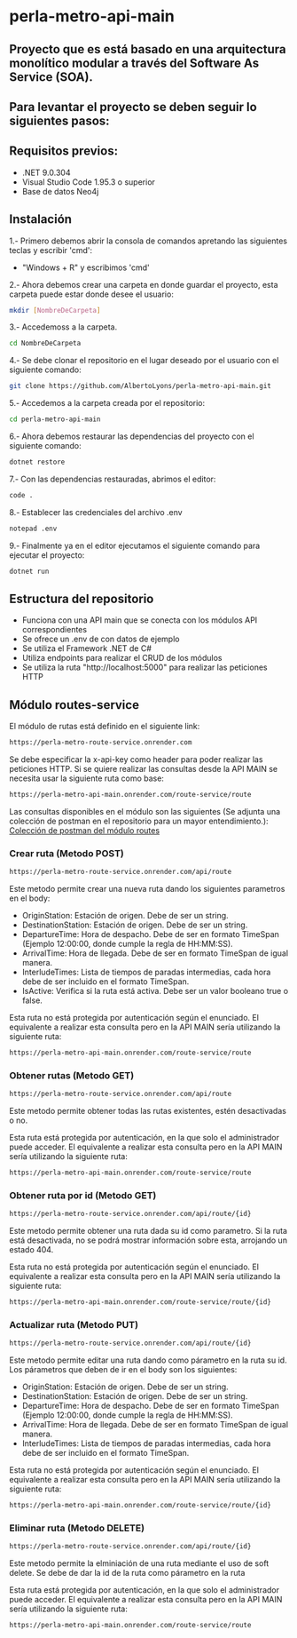 # perla-metro-api-main
## Proyecto que es está basado en una arquitectura monolítico modular a través del Software As Service (SOA).
## Para levantar el proyecto se deben seguir lo siguientes pasos:

## Requisitos previos:
- .NET 9.0.304
- Visual Studio Code 1.95.3 o superior
- Base de datos Neo4j

## Instalación
1.- Primero debemos abrir la consola de comandos apretando las siguientes teclas y escribir 'cmd':

- "Windows + R" y escribimos 'cmd'

2.- Ahora debemos crear una carpeta en donde guardar el proyecto, esta carpeta puede estar donde desee el usuario:
```bash
mkdir [NombreDeCarpeta]
```
3.- Accedemoss a la carpeta.
```bash
cd NombreDeCarpeta
```
4.- Se debe clonar el repositorio en el lugar deseado por el usuario con el siguiente comando:
```bash
git clone https://github.com/AlbertoLyons/perla-metro-api-main.git
```
5.- Accedemos a la carpeta creada por el repositorio:
```bash
cd perla-metro-api-main
```
6.- Ahora debemos restaurar las dependencias del proyecto con el siguiente comando:
```bash
dotnet restore
```
7.- Con las dependencias restauradas, abrimos el editor:
```bash
code .
```
8.- Establecer las credenciales del archivo .env
```bash
notepad .env
```
9.- Finalmente ya en el editor ejecutamos el siguiente comando para ejecutar el proyecto:
```bash
dotnet run
```

## Estructura del repositorio
- Funciona con una API main que se conecta con los módulos API correspondientes
- Se ofrece un .env de con datos de ejemplo
- Se utiliza el Framework .NET de C#
- Utiliza endpoints para realizar el CRUD de los módulos
- Se utiliza la ruta "http://localhost:5000" para realizar las peticiones HTTP

## Módulo routes-service
El módulo de rutas está definido en el siguiente link:
```bash
https://perla-metro-route-service.onrender.com
```
Se debe especificar la x-api-key como header para poder realizar las peticiones HTTP. Si se quiere realizar las consultas desde la API MAIN se necesita usar la siguiente ruta como base:
```bash
https://perla-metro-api-main.onrender.com/route-service/route
```
Las consultas disponibles en el módulo son las siguientes (Se adjunta una colección de postman en el repositorio para un mayor entendimiento.):
[Colección de postman del módulo routes](route-service.postman_collection.json)
### Crear ruta (Metodo POST)
```bash
https://perla-metro-route-service.onrender.com/api/route
```
Este metodo permite crear una nueva ruta dando los siguientes parametros en el body:
- OriginStation: Estación de origen. Debe de ser un string.
- DestinationStation: Estación de origen. Debe de ser un string.
- DepartureTime: Hora de despacho. Debe de ser en formato TimeSpan (Ejemplo 12:00:00, donde cumple la regla de HH:MM:SS).
- ArrivalTime: Hora de llegada. Debe de ser en formato TimeSpan de igual manera.
- InterludeTimes: Lista de tiempos de paradas intermedias, cada hora debe de ser incluido en el formato TimeSpan.
- IsActive: Verifica si la ruta está activa. Debe ser un valor booleano true o false.

Esta ruta no está protegida por autenticación según el enunciado. El equivalente a realizar esta consulta pero en la API MAIN sería utilizando la siguiente ruta:
```bash
https://perla-metro-api-main.onrender.com/route-service/route
```
### Obtener rutas (Metodo GET)
```bash
https://perla-metro-route-service.onrender.com/api/route
```
Este metodo permite obtener todas las rutas existentes, estén desactivadas o no.

Esta ruta está protegida por autenticación, en la que solo el administrador puede acceder. El equivalente a realizar esta consulta pero en la API MAIN sería utilizando la siguiente ruta:
```bash
https://perla-metro-api-main.onrender.com/route-service/route
```
### Obtener ruta por id (Metodo GET)
```bash
https://perla-metro-route-service.onrender.com/api/route/{id}
```
Este metodo permite obtener una ruta dada su id como parametro. Si la ruta está desactivada, no se podrá mostrar información sobre esta, arrojando un estado 404.

Esta ruta no está protegida por autenticación según el enunciado. El equivalente a realizar esta consulta pero en la API MAIN sería utilizando la siguiente ruta:
```bash
https://perla-metro-api-main.onrender.com/route-service/route/{id}
```
### Actualizar ruta (Metodo PUT)
```bash
https://perla-metro-route-service.onrender.com/api/route/{id}
```
Este metodo permite editar una ruta dando como párametro en la ruta su id. Los párametros que deben de ir en el body son los siguientes:
- OriginStation: Estación de origen. Debe de ser un string.
- DestinationStation: Estación de origen. Debe de ser un string.
- DepartureTime: Hora de despacho. Debe de ser en formato TimeSpan (Ejemplo 12:00:00, donde cumple la regla de HH:MM:SS).
- ArrivalTime: Hora de llegada. Debe de ser en formato TimeSpan de igual manera.
- InterludeTimes: Lista de tiempos de paradas intermedias, cada hora debe de ser incluido en el formato TimeSpan.

Esta ruta no está protegida por autenticación según el enunciado. El equivalente a realizar esta consulta pero en la API MAIN sería utilizando la siguiente ruta:
```bash
https://perla-metro-api-main.onrender.com/route-service/route/{id}
```
### Eliminar ruta (Metodo DELETE)
```bash
https://perla-metro-route-service.onrender.com/api/route/{id}
```
Este metodo permite la elminiación de una ruta mediante el uso de soft delete. Se debe de dar la id de la ruta como párametro en la ruta

Esta ruta está protegida por autenticación, en la que solo el administrador puede acceder. El equivalente a realizar esta consulta pero en la API MAIN sería utilizando la siguiente ruta:
```bash
https://perla-metro-api-main.onrender.com/route-service/route
```